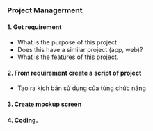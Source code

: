 ### Project Managerment

#### 1. Get requirement
  * What is the purpose of this project
  * Does this have a similar project (app, web)?
  * What is the features of this project.
  
#### 2. From requirement create a script of project
  * Tạo ra kịch bản sử dụng của từng chức năng
  
#### 3. Create mockup screen

#### 4. Coding.

